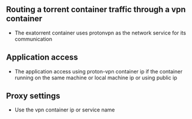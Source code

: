 ## Routing a torrent container traffic through a vpn container

* The exatorrent container uses protonvpn as the network service for its communication

## Application access

* The application access using proton-vpn container ip if the container running on the same machine or local machine ip or using public ip

## Proxy settings

* Use the vpn container ip or service name 
